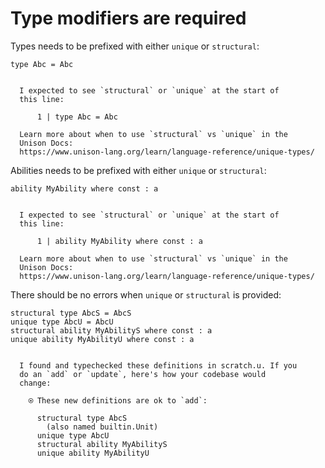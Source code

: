 # Type modifiers are required

Types needs to be prefixed with either `unique` or `structural`:

```unison
type Abc = Abc 
```

```ucm

  I expected to see `structural` or `unique` at the start of
  this line:
  
      1 | type Abc = Abc 
  
  Learn more about when to use `structural` vs `unique` in the
  Unison Docs:
  https://www.unison-lang.org/learn/language-reference/unique-types/

```
Abilities needs to be prefixed with either `unique` or `structural`:

```unison
ability MyAbility where const : a 
```

```ucm

  I expected to see `structural` or `unique` at the start of
  this line:
  
      1 | ability MyAbility where const : a 
  
  Learn more about when to use `structural` vs `unique` in the
  Unison Docs:
  https://www.unison-lang.org/learn/language-reference/unique-types/

```
There should be no errors when `unique` or `structural` is provided:

```unison
structural type AbcS = AbcS
unique type AbcU = AbcU
structural ability MyAbilityS where const : a 
unique ability MyAbilityU where const : a 
```

```ucm

  I found and typechecked these definitions in scratch.u. If you
  do an `add` or `update`, here's how your codebase would
  change:
  
    ⍟ These new definitions are ok to `add`:
    
      structural type AbcS
        (also named builtin.Unit)
      unique type AbcU
      structural ability MyAbilityS
      unique ability MyAbilityU

```
